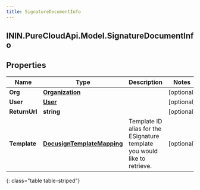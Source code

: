 ```yaml
---
title: SignatureDocumentInfo
---
```

## ININ.PureCloudApi.Model.SignatureDocumentInfo

## Properties

|Name | Type | Description | Notes|
|------------ | ------------- | ------------- | -------------|
| **Org** | [**Organization**](Organization.html) |  | [optional] |
| **User** | [**User**](User.html) |  | [optional] |
| **ReturnUrl** | **string** |  | [optional] |
| **Template** | [**DocusignTemplateMapping**](DocusignTemplateMapping.html) | Template ID alias for the ESignature template you would like to retrieve. | [optional] |
{: class="table table-striped"}


